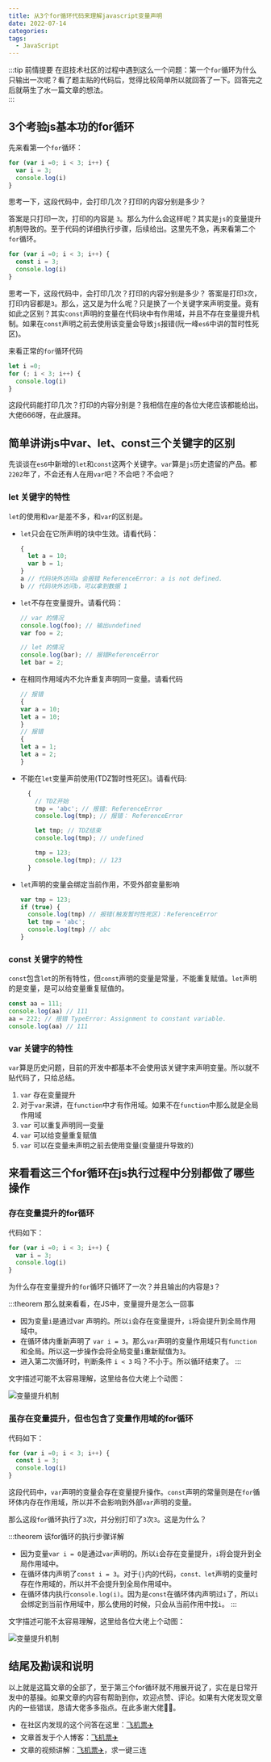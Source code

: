 ```yaml
---
title: 从3个for循环代码来理解javascript变量声明
date: 2022-07-14
categories:
tags:
  - JavaScript
---
```


:::tip 前情提要
在逛技术社区的过程中遇到这么一个问题：第一个`for`循环为什么只输出一次呢？看了题主贴的代码后，觉得比较简单所以就回答了一下。回答完之后就萌生了水一篇文章的想法。<br />
:::

## 3个考验js基本功的for循环

先来看第一个`for`循环：
```javascript
for (var i =0; i < 3; i++) {
  var i = 3;
  console.log(i)
}
```

思考一下，这段代码中，会打印几次？打印的内容分别是多少？

答案是只打印一次，打印的内容是 `3`。那么为什么会这样呢？其实是`js`的变量提升机制导致的。至于代码的详细执行步骤，后续给出。这里先不急，再来看第二个`for`循环。
```javascript
for (var i =0; i < 3; i++) {
  const i = 3;
  console.log(i)
}
```
思考一下，这段代码中，会打印几次？打印的内容分别是多少？
答案是打印`3`次，打印内容都是`3`。那么，这又是为什么呢？只是换了一个关键字来声明变量。竟有如此之区别？其实`const`声明的变量在代码块中有作用域，并且不存在变量提升机制。如果在`const`声明之前去使用该变量会导致`js`报错(阮一峰`es6`中讲的暂时性死区)。

<!-- more -->

来看正常的`for`循环代码
```javascript
let i =0;
for (; i < 3; i++) {
  console.log(i)
}
```
这段代码能打印几次？打印的内容分别是？我相信在座的各位大佬应该都能给出。大佬666呀，在此膜拜。

## 简单讲讲js中var、let、const三个关键字的区别

先谈谈在`es6`中新增的`let`和`const`这两个关键字。`var`算是`js`历史遗留的产品。都`2202`年了，不会还有人在用`var`吧？不会吧？不会吧？

### let 关键字的特性

`let`的使用和`var`是差不多，和`var`的区别是。

+ `let`只会在它所声明的块中生效。请看代码：
  ````javascript
  {
    let a = 10;
    var b = 1;
  }
  a // 代码块外访问a 会报错 ReferenceError: a is not defined.
  b // 代码块外访问b，可以拿到数据 1
  ````
+ `let`不存在变量提升。请看代码：
  ```javascript
  // var 的情况
  console.log(foo); // 输出undefined
  var foo = 2;

  // let 的情况
  console.log(bar); // 报错ReferenceError
  let bar = 2;
  ```
+ 在相同作用域内不允许重复声明同一变量。请看代码
  ```javascript
  // 报错
  {
  var a = 10;
  let a = 10;
  }
  // 报错
  {
  let a = 1;
  let a = 2;
  }
  ```
+ 不能在`let`变量声前使用(TDZ暂时性死区)。请看代码:
  ```javascript
    {
      // TDZ开始
      tmp = 'abc'; // 报错: ReferenceError
      console.log(tmp); // 报错： ReferenceError

      let tmp; // TDZ结束
      console.log(tmp); // undefined

      tmp = 123;
      console.log(tmp); // 123
    }
  ```
+ `let`声明的变量会绑定当前作用，不受外部变量影响
  ```javascript
  var tmp = 123;
  if (true) {
    console.log(tmp) // 报错(触发暂时性死区)：ReferenceError
    let tmp = 'abc';
    console.log(tmp) // abc
  }
  ```
### const 关键字的特性
`const`包含`let`的所有特性，但`const`声明的变量是常量，不能重复赋值。`let`声明的是变量，是可以给变量重复赋值的。
```javascript
const aa = 111;
console.log(aa) // 111
aa = 222; // 报错 TypeError: Assignment to constant variable.
console.log(aa) // 111
```
### var 关键字的特性
`var`算是历史问题，目前的开发中都基本不会使用该关键字来声明变量。所以就不贴代码了，只给总结。
1. `var` 存在变量提升
2. 对于`var`来讲，在`function`中才有作用域。如果不在`function`中那么就是全局作用域
3. `var` 可以重复声明同一变量
4. `var` 可以给变量重复赋值
5. `var` 可以在变量未声明之前去使用变量(变量提升导致的)

## 来看看这三个for循环在js执行过程中分别都做了哪些操作

### 存在变量提升的for循环
代码如下：
```javascript
for (var i =0; i < 3; i++) {
  var i = 3;
  console.log(i)
}
```
为什么存在变量提升的`for`循环只循环了一次？并且输出的内容是`3`？

:::theorem 那么就来看看，在JS中，变量提升是怎么一回事
+ 因为变量`i`是通过var 声明的。所以`i`会存在变量提升，`i`将会提升到全局作用域中。
+ 在循环体内重新声明了 `var i = 3`。那么`var`声明的变量作用域只有`function`和全局。所以这一步操作会将全局变量`i`重新赋值为`3`。
+ 进入第二次循环时，判断条件 `i < 3` 吗？不小于。所以循环结束了。
:::

文字描述可能不太容易理解，这里给各位大佬上个动图：

<!-- 动图解释变量提示机制 -->
![变量提升机制](https://cdn.jsdelivr.net/gh/AsherSun/image-host/blog-img/20220717103338.gif)

### 虽存在变量提升，但也包含了变量作用域的for循环
代码如下：
```javascript
for (var i =0; i < 3; i++) {
  const i = 3;
  console.log(i)
}
```
这段代码中，`var`声明的变量会存在变量提升操作。`const`声明的常量则是在`for`循环体内存在作用域，所以并不会影响到外部`var`声明的变量。

那么这段`for`循环执行了`3`次，并分别打印了`3`次`3`。这是为什么？

:::theorem 该for循环的执行步骤详解
+ 因为变量`var i = 0`是通过`var`声明的。所以`i`会存在变量提升，`i`将会提升到全局作用域中。
+ 在循环体内声明了`const i = 3`。对于`{}`内的代码，`const、let`声明的变量时存在作用域的，所以并不会提升到全局作用域中。
+ 在循环体内执行`console.log(i)`。因为是`const`在循环体内声明过`i`了，所以`i`会绑定到当前作用域中，那么使用的时候，只会从当前作用中找`i`。
:::

文字描述可能不太容易理解，这里给各位大佬上个动图：

<!-- 动图解释变量提示机制 -->
![变量提升机制](https://cdn.jsdelivr.net/gh/AsherSun/image-host/blog-img/20220717182327.gif)

## 结尾及勘误和说明
以上就是这篇文章的全部了，至于第三个for循环就不用展开说了，实在是日常开发中的基操。如果文章的内容有帮助到你，欢迎点赞、评论。如果有大佬发现文章内的一些错误，恳请大佬多多指点。在此多谢大佬🙇‍♀️。

+ 在社区内发现的这个问答在这里：[飞机票✈️](https://segmentfault.com/q/1010000042096268/a-1020000042099268)
+ 文章首发于个人博客：[飞机票✈️](https://ashersun.github.io/)
+ 文章的视频讲解：[飞机票✈️](https://www.bilibili.com/video/BV1Ee4y197sX?share_source=copy_web&vd_source=917c5ab26327dfe2e58dafd906a5d840)，求一键三连



